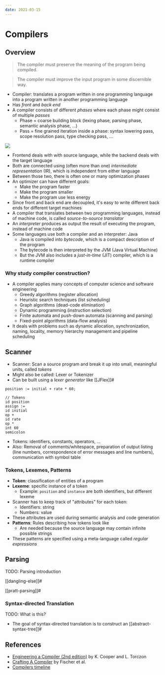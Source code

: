 ```yaml
---
date: 2021-03-15
---
```


# Compilers

## Overview

> The compiler must preserve the meaning of the program being compiled.

> The compiler must improve the input program in some discernible way.

- Compiler: translates a program written in one programming language into a program written in another programming language
- Has _front_ and _back end_
- A compiler consists of different _phases_ where each phase might consist of multiple _passes_
  - Phase = coarse building block (lexing phase, parsing phase, semantic analysis phase, $\dots$)
  - Pass = fine grained iteration inside a phase: syntax lowering pass, scope resolution pass, type checking pass, $\dots$

![](https://www.cdn.geeksforgeeks.org/wp-content/uploads/1-34.png)

- Frontend deals with with source language, while the backend deals with the target language
- Both are connected using (often more than one) _intermediate representation_ (IR), which is independent from either language
- Between those two, there is often one or many optimization phases
- An optimizer can have different goals:
  - Make the program faster
  - Make the program smaller
  - Make the program use less energy
- Since front and back end are decoupled, it's easy to write different back ends for different target machines
- A compiler that translates between two programming languages, instead of machine code, is called _source-to-source translator_
- An _interpreter_ produces as output the result of executing the program, instead of machine code
- Some languages use both a compiler and an interpreter: Java
  - Java is compiled into _bytecode_, which is a compact description of the program
  - The bytecode is then interpreted by the JVM (Java Virtual Machine)
  - But the JVM also includes a _just-in-time_ (JIT) compiler, which is a runtime compiler

### Why study compiler construction?

- A compiler applies many concepts of computer science and software engineering
  - Greedy algorithms (register allocation)
  - Heuristic search techniques (list scheduling)
  - Graph algorithms (dead-code elimination)
  - Dynamic programming (instruction selection)
  - Finite automata and push-down automata (scanning and parsing)
  - Fixed-point algorithms (data-flow analysis)
- It deals with problems such as dynamic allocation, synchronization, naming, locality, memory hierarchy management and pipeline scheduling

## Scanner

- Scanner: Scan a source program and break it up into small, meaningful units, called _tokens_
- Might also be called: Lexer or Tokenizer
- Can be built using a _lexer generator_ like [[JFlex]]#

```
position := initial + rate * 60;

// Tokens
id position
assign :=
id initial
op +
id rate
op *
int 60
semicolon
```

- Tokens: identifiers, constants, operators, $\dots$
- Also: Removal of comments/whitespace, preparation of output listing (line numbers, correspondence of error messages and line numbers), communication with symbol table

### Tokens, Lexemes, Patterns

- **Token**: classification of entities of a program
- **Lexeme**: specific instance of a token
  - Example: `position` and `instance` are both identifiers, but different lexeme
- Scanner has to keep track of "attributes" for each token:
  - Identifiers: string
  - Numbers: value
- These attributes are used during semantic analysis and code generation
- **Patterns**: Rules describing how tokens look like
  - Are needed because the source language may contain infinite possible strings
- These patterns are specified using a meta-language called _regular expressions_

## Parsing

TODO: Parsing introduction

[[dangling-else]]#

[[pratt-parsing]]#

### Syntax-directed Translation

TODO: What is this?

- The goal of syntax-directed translation is to construct an [[abstract-syntax-tree]]#

## References

- [Engineering a Compiler (2nd edition)](https://www.goodreads.com/book/show/1997607.Engineering_a_Compiler) by K. Cooper and L. Torczon
- [Crafting A Compiler](https://www.goodreads.com/book/show/6152082-crafting-a-compiler) by Fischer et al.
- [Compilers timeline](https://jeffreykegler.github.io/personal/timeline_v3)
